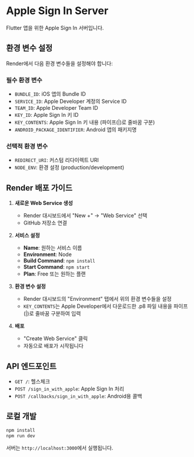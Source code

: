 # Apple Sign In Server

Flutter 앱을 위한 Apple Sign In 서버입니다.

## 환경 변수 설정

Render에서 다음 환경 변수들을 설정해야 합니다:

### 필수 환경 변수
- `BUNDLE_ID`: iOS 앱의 Bundle ID
- `SERVICE_ID`: Apple Developer 계정의 Service ID
- `TEAM_ID`: Apple Developer Team ID
- `KEY_ID`: Apple Sign In 키 ID
- `KEY_CONTENTS`: Apple Sign In 키 내용 (파이프(|)로 줄바꿈 구분)
- `ANDROID_PACKAGE_IDENTIFIER`: Android 앱의 패키지명

### 선택적 환경 변수
- `REDIRECT_URI`: 커스텀 리다이렉트 URI
- `NODE_ENV`: 환경 설정 (production/development)

## Render 배포 가이드

1. **새로운 Web Service 생성**
   - Render 대시보드에서 "New +" → "Web Service" 선택
   - GitHub 저장소 연결

2. **서비스 설정**
   - **Name**: 원하는 서비스 이름
   - **Environment**: Node
   - **Build Command**: `npm install`
   - **Start Command**: `npm start`
   - **Plan**: Free 또는 원하는 플랜

3. **환경 변수 설정**
   - Render 대시보드의 "Environment" 탭에서 위의 환경 변수들을 설정
   - `KEY_CONTENTS`는 Apple Developer에서 다운로드한 .p8 파일 내용을 파이프(|)로 줄바꿈 구분하여 입력

4. **배포**
   - "Create Web Service" 클릭
   - 자동으로 배포가 시작됩니다

## API 엔드포인트

- `GET /`: 헬스체크
- `POST /sign_in_with_apple`: Apple Sign In 처리
- `POST /callbacks/sign_in_with_apple`: Android용 콜백

## 로컬 개발

```bash
npm install
npm run dev
```

서버는 `http://localhost:3000`에서 실행됩니다.